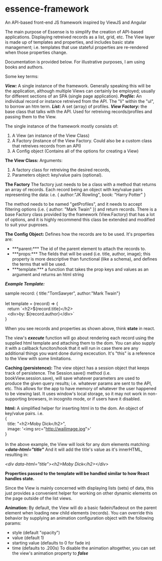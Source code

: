 # essence-framework
An API-based front-end JS framework inspired by ViewJS and Angular

The main purpose of Essense is to simplify the creation of API-based applications. Displaying retreived records as a list, grid, etc. The View layer is made up of templates and properties, and includes basic state management; i.e. templates that use stateful properties are re-rendered when those properties change.

Documentation is provided below. For illustrative purposes, I am using books and authors.

Some key terms:

***View:*** A single instance of the framework. Generally speaking this will be the application, although multiple Views can certainly be employed; usually for different sections of an SPA (single page application).
***Profile:*** An individual record or instance retreived from the API. The "li" within the "ul", to borrow an htm term. 
***List:*** A set (array) of profiles.
***View Factory:*** the base class that talks with the API. Used for retreiving records/profiles and passing them to the View. 

The single instance of the framework mostly consists of:
1) A View (an instance of the View Class)
2) A Factory (instance of the View Factory. Could also be a custom class that retreives records from an API)
3) A Config object (Contains all of the options for creating a View)


**The View Class:** 
Arguments: 
1. A factory class for retreiving the desired records,
2. Parameters object: key/value pairs (optional). 

**The Factory** The factory just needs to be a class with a method that returns an array of records. Each record being an object with key/value pairs representing the data: i.e. { author:"JK Rowling", book: "Harry Potter" } 

The method needs to be named "getProfiles", and it needs to accept filtering options (i.e. { author: "Mark Twain" }) and return records. There is a base Factory class provided by the framework (View.Factory) that has a lot of options, and it is highly recommend this class be extended and modified to suit your puproses.

**The Config Object:** Defines how the records are to be used. It's properties are:
<ul>
  <li>***parent:*** The id of the parent element to attach the records to.</li>
  <li>***props:*** The fields that will be used (i.e. title, author, image); this property is more descriptive than functional (like a schema), and defines the terms that will be used.</li>
  <li>***template:*** a function that takes the prop keys and values as an argument and returns an html string</li>
</ul>

***Example Template:***

sample record: { title:"TomSawyer", author:"Mark Twain"}<br />
  <br />let template = (record) => {
  <br />&nbsp;&nbsp;return \`&lt;h2&gt;${record.title}&lt;/h2&gt;
  <br />&nbsp;&nbsp;&lt;div&gt;by: ${record.author}&lt;/div&gt;\`
<br />}

When you see records and properties as shown above, think **state** in react.

The view's ***execute*** function will go about rendering each record using the supplied html template and attaching them to the dom. You can also supply it with a callback funciton/hook that it will run in case there are any additional things you want done during excecution. It's "this" is a reference to the View with some limitations.

**Caching (persistence):** The view object has a session object that keeps track of persistence. The Session.save() method (i.e. bookView.session.save), will save whatever parameters are used to produce the given query results; i.e. whatever params are sent to the API, etc. This allows for the app to have memory of whatever the user happened to be viewing last. It uses window's local storage, so it may not work in non-supporting browsers, in incognito mode, or if users have it disabled.

**html:** A simplified helper for inserting html in to the dom. An object of key/value pairs. i.e. 
<br />{ 
<br />&nbsp;&nbsp;title: "&lt;h2&gt;Moby Dick&lt;/h2&gt;", 
<br />&nbsp;&nbsp;image: '&lt;img src="http://wailimage.jpg"&gt;'
<br />}
<br /><br />In the above example, the View will look for any dom elements matching: ***<data-html="title"***
And it will add the title's value as it's innerHTML, resulting in:
<p><i>&lt;div data-html="title"&gt;&lt;h2&gt;Moby Dick&lt;/h2&gt;&lt;/div&gt;</i></p>

**Properties passed to the template will be handled similar to how React handles state.**

Since the View is mainly concerned with displaying lists (sets) of data, this just provides a convenient helper for working on other dynamic elements on the page outside of the list views.

**Animation:** By default, the View will do a basic fadein/fadeout on the parent element when loading new child elements (records). You can override this behavior by supplying an animation configuration object with the following params: 
- style (default "opacity")
- value (default 1)
- starting value (defaults to 0 for fade in)
- time (defaults to .200s)
To disable the animation altogether, you can set the view's animation property to ***false***


